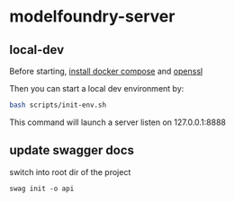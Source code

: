 # modelfoundry-server

## local-dev
Before starting, [install docker compose](https://docs.docker.com/compose/install/linux/) and [openssl](https://www.openssl.org/)

Then you can start a local dev environment by:
```bash
bash scripts/init-env.sh
```
This command will launch a server listen on 127.0.0.1:8888

## update swagger docs
switch into root dir of the project
```
swag init -o api
```